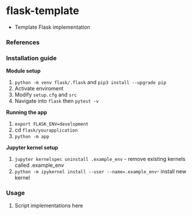# flask-template

- Template Flask implementation

### References

### Installation guide

**Module setup**
1. `python -m venv flask/.flask` and `pip3 install --upgrade pip` 
2. Activate enviroment
3. Modify `setup.cfg` and `src`
4. Navigate into `flask` then `pytest -v`

**Running the app**
1. `export FLASK_ENV=development`
2. cd `flask/yourapplication`
2. `python -m app`

**Jupyter kernel setup**
1. `jupyter kernelspec uninstall .example_env` - remove existing kernels called .example_env
2. `python -m ipykernel install --user --name=.example_env`- install new kernel

### Usage

1. Script implementations here
